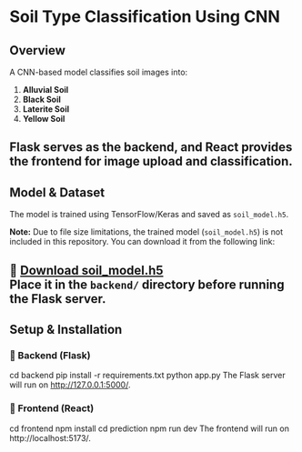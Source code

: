 # Soil Type Classification Using CNN  

## Overview  
A CNN-based model classifies soil images into:  
1. **Alluvial Soil**  
2. **Black Soil**  
3. **Laterite Soil**  
4. **Yellow Soil**  

Flask serves as the backend, and React provides the frontend for image upload and classification.  
---

## Model & Dataset  
The model is trained using TensorFlow/Keras and saved as `soil_model.h5`.  

**Note:** Due to file size limitations, the trained model (`soil_model.h5`) is not included in this repository. You can download it from the following link:

🚀 **[Download soil_model.h5](https://drive.google.com/file/d/1IEkKt5iD3hqyycLDZwFHqBxlFn4dnuiK/view?usp=drive_link)**  
Place it in the `backend/` directory before running the Flask server.  
---

## Setup & Installation  

### 🔹 Backend (Flask)  
cd backend
pip install -r requirements.txt
python app.py
The Flask server will run on http://127.0.0.1:5000/.

### 🔹 Frontend (React)  
cd frontend
npm install
cd prediction
npm run dev
The frontend will run on http://localhost:5173/.


